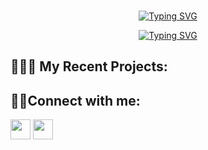 <br>

<p align="center">
  <a href="https://git.io/typing-svg"><img src="https://readme-typing-svg.demolab.com?font=Fira+Code&weight=600&size=60&pause=1000&color=D279C9&center=true&vCenter=true&repeat=false&width=700&height=100&lines=%40TECHNICALLYJAC" alt="Typing SVG" /></a>
</p>
<p align="center">
    <a href="https://git.io/typing-svg"><img src="https://readme-typing-svg.demolab.com?font=Fira+Code&pause=1000&color=F7F7F7&center=true&vCenter=true&width=435&lines=innovative+thinker...;driven...;lover+of+all+things+TECH+%3C3" alt="Typing SVG" /></a>
</p>


<h2>👩🏽‍💻 My Recent Projects:</h2>

<h2>🤳🏽Connect with me:</h2>


<a href="https://www.linkedin.com/in/jacpaysinger" target="_blank" rel="noreferrer"><img src="https://raw.githubusercontent.com/danielcranney/readme-generator/main/public/icons/socials/linkedin.svg" width="32" height="32" /></a>
<a href="https://discord.com/users/technicallyjac" target="_blank" rel="noreferrer"><img src="https://raw.githubusercontent.com/danielcranney/readme-generator/main/public/icons/socials/discord.svg" width="32" height="32" /></a>

